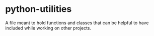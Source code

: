 # python-utilities

A file meant to hold functions and classes that can be helpful to have included while working on other projects.
